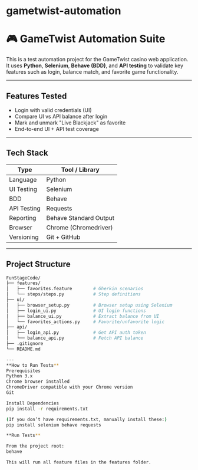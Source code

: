 # gametwist-automation
# 🎮 GameTwist Automation Suite

This is a test automation project for the GameTwist casino web application. It uses **Python**, **Selenium**, **Behave (BDD)**, and **API testing** to validate key features such as login, balance match, and favorite game functionality.

---

## Features Tested

-  Login with valid credentials (UI)
-  Compare UI vs API balance after login
-  Mark and unmark "Live Blackjack" as favorite
-  End-to-end UI + API test coverage

---

## Tech Stack

| Type         | Tool / Library              |
|--------------|-----------------------------|
| Language     | Python                      |
| UI Testing   | Selenium                    |
| BDD          | Behave                      |
| API Testing  | Requests                    |
| Reporting    | Behave Standard Output      |
| Browser      | Chrome (Chromedriver)       |
| Versioning   | Git + GitHub                |

---

## Project Structure

```bash
FunStageCode/
├── features/
│   ├── favorites.feature        # Gherkin scenarios
│   └── steps/steps.py           # Step definitions
├── ui/
│   ├── browser_setup.py         # Browser setup using Selenium
│   ├── login_ui.py              # UI login functions
│   ├── balance_ui.py            # Extract balance from UI
│   └── favorites_actions.py     # Favorite/unfavorite logic
├── api/
│   ├── login_api.py             # Get API auth token
│   └── balance_api.py           # Fetch API balance
├── .gitignore
└── README.md

---
**How to Run Tests**
Prerequisites
Python 3.x
Chrome browser installed
ChromeDriver compatible with your Chrome version
Git

Install Dependencies
pip install -r requirements.txt

(If you don’t have requirements.txt, manually install these:)
pip install selenium behave requests

**Run Tests**

From the project root:
behave

This will run all feature files in the features folder.
